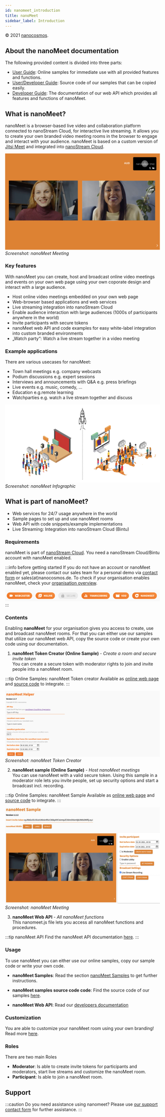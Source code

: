 ```yaml
---
id: nanomeet_introduction
title: nanoMeet
sidebar_label: Introduction
---
```


&copy; 2021 [nanocosmos](https://info.nanocosmos.de/).

## About the nanoMeet documentation

The following provided content is divided into three parts:

- [User Guide](./samples): Online samples for immediate use with all provided features and functions.
- [User/Developer Guide](./source-code): Source code of our samples that can be copied easily.
- [Developer Guide](./api): The documentation of our web API which provides all features and functions of nanoMeet.

## What is nanoMeet?

nanoMeet is a browser-based live video and collaboration platform connected to nanoStream Cloud, for interactive live streaming.
It allows you to create your own branded video meeting rooms in the browser to engage and interact with your audience. 
nanoMeet is based on a custom version of [Jitsi Meet](https://github.com/jitsi/jitsi-meet) and integrated into [nanoStream Cloud](https://info.nanocosmos.de).

![Screenhot: nanoMeet Meeting](../assets/nanomeet/nanomeet-ui.jpg)
*Screenshot: nanoMeet Meeting*

### Key features

With nanoMeet you can create, host and broadcast online video meetings and events on your own web page using your own coporate design and interact with a large audience.

- Host online video meetings embedded on your own web page
- Web-browser based applications and web services
- Live streaming integration into nanoStream Cloud
- Enable audience interaction with large audiences (1000s of participants anywhere in the world)
- Invite participants with secure tokens
- nanoMeet web API and code examples for easy white-label integration into custom branded environments
- „Watch party“: Watch a live stream together in a video meeting

### Example applications

There are various usecases for nanoMeet:

- Town hall meetings e.g. company webcasts
- Podium discussions e.g. expert sessions
- Interviews and announcements with Q&A e.g. press briefings
- Live events e.g. music, comedy, …
- Education e.g.remote learning
- Watchparties e.g. watch a live stream together and discuss

![nanoMeet Infographic](../assets/nanomeet/nanomeet-infografik.jpg)
*Screenshot: nanoMeet Infographic*

## What is part of nanoMeet?

- Web services for 24/7 usage anywhere in the world
- Sample pages to set up and use nanoMeet rooms
- Web API with code snippets/example implementations
- Live Streaming: Integration into nanoStream Cloud (Bintu)


### Requirements

nanoMeet is part of [nanoStream Cloud](https://bintu-cloud-frontend.nanocosmos.de). 
You need a nanoStream Cloud/Bintu account with nanoMeet enabled.

:::info before getting started
If you do not have an account or nanoMeet enabled yet, please contact our sales team for a personal demo via [contact form](https://www.nanocosmos.de/nanomeet/?demo&utm_source=nanoMeet_Docs&utm_medium=nanocosmos&utm_campaign=nanoMeet&utm_content=CTA_Requirements) or sales(at)nanocosmos.de.
To check if your organisation enables nanoMeet, check your [organisation overview](https://dashboard.nanostream.cloud/organisation).

![nanoMeet enabled](../assets/nanomeet/enable-nanomeet.jpg)
:::



### Contents 

Enabling **nanoMeet** for your organisation gives you access to create, use and broadcast nanoMeet rooms. 
For that you can either use our samples that utilize our nanoMeet web API, copy the source code or create your own code using our documentation.


1. **nanoMeet Token Creator (Online Sample)** - *Create a room and secure invite token* <br/>
   You can create a secure token with moderator rights to join and invite people into a nanoMeet room.

:::tip Online Samples: nanoMeet Token creator
Available as [online web page](https://nanomeet.pages.nanocosmos.de/nanomeet-frontend/nanomeet-helper.html?bintu.apikey=YOUR-API-KEY&nanomeet.room=YOUR-ROOM-NAME) and [source code](source-code#nanomeet-token-creator-source-code) to integrate.
:::

![Screenshot: nanoMeet Token Creator](../assets/nanomeet/nanomeet-helper.jpg)
*Screenshot: nanoMeet Token Creator*

2. **nanoMeet sample (Online Sample)** - *Host nanoMeet meetings* <br/>
   You can use nanoMeet with a valid secure token. Using this sample in a moderator role lets you invite people, set up security options and start a broadcast incl. recording.

:::tip Online Samples: nanoMeet Sample
Available as [online web page](https://nanomeet.pages.nanocosmos.de/nanomeet-frontend/nanomeet-sample.html?token=YOUR-INVITE-TOKEN) and [source code](source-code#nanomeet-sample-source-code) to integrate.
:::

![Screenshot: nanoMeet Meeting](../assets/nanomeet/nanomeet-meeting.jpg)
*Screenshot: nanoMeet Meeting*

3. **nanoMeet Web API** - *All nanoMeet functions* <br/>
This nanomeet.js file lets you access all nanoMeet functions and procedures.

:::tip nanoMeet API
Find the nanoMeet API documentation [here](./api).
:::

### Usage

To use nanoMeet you can either use our online samples, copy our sample code or write your own code.


- **nanoMeet Samples**:
Read the section [nanoMeet Samples](./samples) to get further instructions.

- **nanoMeet samples source code code**:
Find the source code of our samples [here](./source-code).

- **nanoMeet Web API**:
Read our [developers documentation](./api) 


### Customization

You are able to customize your nanoMeet room using your own branding! Read more [here](./getting-started#customize-a-nanomeet-room).


### Roles

There are two main Roles

- **Moderator**: Is able to create invite tokens for participants and moderators, start live streams and customize the nanoMeet room.
- **Participant**: Is able to join a nanoMeet room.

## Support

:::caution Do you need assistance using nanomeet?
Please use [our support contact form](https://www.nanocosmos.de/support) for further assistance.
:::


